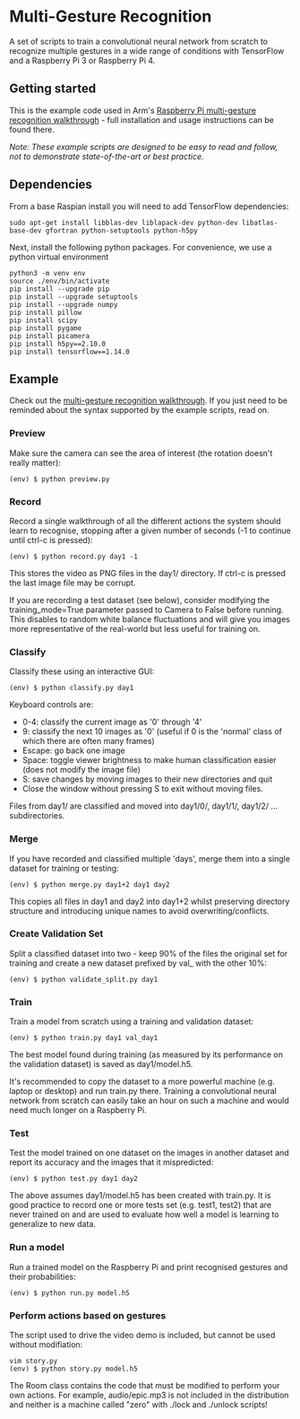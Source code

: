 # Multi-Gesture Recognition

A set of scripts to train a convolutional neural network from scratch to recognize multiple gestures in a wide range of conditions with TensorFlow and a Raspberry Pi 3 or Raspberry Pi 4.

## Getting started

This is the example code used in Arm's [Raspberry Pi multi-gesture recognition walkthrough](https://developer.arm.com/documentation/102613/0100) - full installation and usage instructions can be found there.

*Note: These example scripts are designed to be easy to read and follow, not to demonstrate state-of-the-art or best practice.*

## Dependencies

From a base Raspian install you will need to add TensorFlow dependencies:

    sudo apt-get install libblas-dev liblapack-dev python-dev libatlas-base-dev gfortran python-setuptools python-h5py

Next, install the following python packages. For convenience, we use a python virtual environment

    python3 -m venv env
    source ./env/bin/activate
    pip install --upgrade pip
    pip install --upgrade setuptools
    pip install --upgrade numpy
    pip install pillow
    pip install scipy
    pip install pygame
    pip install picamera
    pip install h5py==2.10.0
    pip install tensorflow==1.14.0

## Example

Check out the [multi-gesture recognition walkthrough](https://developer.arm.com/documentation/102613/0100/Before-you-begin). If you just need to be reminded about the syntax supported by the example scripts, read on.

### Preview

Make sure the camera can see the area of interest (the rotation doesn't really matter):

    (env) $ python preview.py

### Record

Record a single walkthrough of all the different actions the system should learn to recognise, stopping after a given number of seconds (-1 to continue until ctrl-c is pressed):

    (env) $ python record.py day1 -1

This stores the video as PNG files in the day1/ directory. If ctrl-c is pressed the last image file may be corrupt.

If you are recording a test dataset (see below), consider modifying the training_mode=True parameter passed to Camera to False before running. This disables to random white balance fluctuations and will give you images more representative of the real-world but less useful for training on.

### Classify

Classify these using an interactive GUI:

    (env) $ python classify.py day1

Keyboard controls are:

* 0-4: classify the current image as '0' through '4'
* 9: classify the next 10 images as '0' (useful if 0 is the 'normal' class of which there are often many frames)
* Escape: go back one image
* Space: toggle viewer brightness to make human classification easier (does not modify the image file)
* S: save changes by moving images to their new directories and quit
* Close the window without pressing S to exit without moving files.

Files from day1/ are classified and moved into day1/0/, day1/1/, day1/2/ ... subdirectories.

### Merge

If you have recorded and classified multiple 'days', merge them into a single dataset for training or testing:

    (env) $ python merge.py day1+2 day1 day2

This copies all files in day1 and day2 into day1+2 whilst preserving directory structure and introducing unique names to avoid overwriting/conflicts.

### Create Validation Set

Split a classified dataset into two - keep 90% of the files the original set for training and create a new dataset prefixed by val_ with the other 10%:

    (env) $ python validate_split.py day1

### Train

Train a model from scratch using a training and validation dataset:

    (env) $ python train.py day1 val_day1

The best model found during training (as measured by its performance on the validation dataset) is saved as day1/model.h5.

It's recommended to copy the dataset to a more powerful machine (e.g. laptop or desktop) and run train.py there. Training a convolutional neural network from scratch can easily take an hour on such a machine and would need much longer on a Raspberry Pi.

### Test

Test the model trained on one dataset on the images in another dataset and report its accuracy and the images that it mispredicted:

    (env) $ python test.py day1 day2

The above assumes day1/model.h5 has been created with train.py. It is good practice to record one or more tests set (e.g. test1, test2) that are never trained on and are used to evaluate how well a model is learning to generalize to new data.

### Run a model

Run a trained model on the Raspberry Pi and print recognised gestures and their probabilities:

    (env) $ python run.py model.h5

### Perform actions based on gestures

The script used to drive the video demo is included, but cannot be used without modifiation:

    vim story.py
    (env) $ python story.py model.h5

The Room class contains the code that must be modified to perform your own actions. For example, audio/epic.mp3 is not included in the distribution and neither is a machine called "zero" with ./lock and ./unlock scripts!
